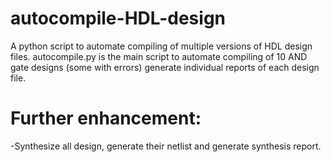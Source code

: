 # autocompile-HDL-design
A python script to automate compiling of multiple versions of HDL design files.
autocompile.py is the main script to automate compiling of 10 AND gate designs (some with errors) generate individual reports of each design file. 

# Further enhancement:
  -Synthesize all design, generate their netlist and generate synthesis report.
